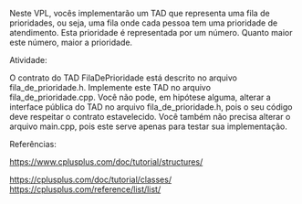 Neste VPL, vocês implementarão um TAD que representa uma fila de prioridades, ou seja, uma fila onde cada pessoa tem uma prioridade de atendimento. Esta prioridade é representada por um número. Quanto maior este número, maior a prioridade.

Atividade:

O contrato do TAD FilaDePrioridade está descrito no arquivo fila_de_prioridade.h. Implemente este TAD no arquivo fila_de_prioridade.cpp. Você não pode, em hipótese alguma, alterar a interface pública do TAD no arquivo  fila_de_prioridade.h, pois o seu código deve respeitar o contrato estavelecido. Você também não precisa alterar o arquivo main.cpp, pois este serve apenas para testar sua implementação.


Referências:

https://www.cplusplus.com/doc/tutorial/structures/

https://cplusplus.com/doc/tutorial/classes/
https://cplusplus.com/reference/list/list/
